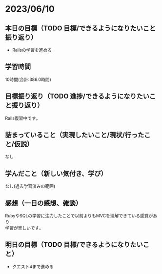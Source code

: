 # 2023/06/10
## 本日の目標（TODO 目標/できるようになりたいこと振り返り）
- Railsの学習を進める
## 学習時間
10時間(合計:386.0時間)
## 目標振り返り（TODO 進捗/できるようになりたいこと振り返り）
Rails復習中です｡
## 詰まっていること（実現したいこと/現状/行ったこと/仮説）
なし
## 学んだこと（新しい気付き、学び）
なし(過去学習済みの範囲)
## 感想（一日の感想、雑談）
RubyやSQLの学習に注力したことで以前よりもMVCを理解できている感覚があり  
学習が楽しいです｡
## 明日の目標（TODO 目標/できるようになりたいこと）
- クエスト4まで進める